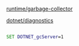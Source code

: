 ﻿
[runtime/garbage-collector](https://learn.microsoft.com/en-us/dotnet/core/runtime-config/garbage-collector)

[dotnet/diagnostics](https://github.com/dotnet/diagnostics)

```cmd

SET DOTNET_gcServer=1
```
